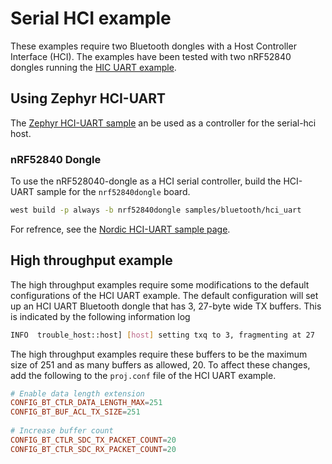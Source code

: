 # Serial HCI example

These examples require two Bluetooth dongles with a Host Controller Interface (HCI).
The examples have been tested with two nRF52840 dongles running the [HIC UART example](https://github.com/nrfconnect/sdk-zephyr/tree/main/samples/bluetooth/hci_uart).

## Using Zephyr HCI-UART

The [Zephyr HCI-UART sample](https://docs.zephyrproject.org/latest/samples/bluetooth/hci_uart/README.html) an be used as a controller for the serial-hci host.

### nRF52840 Dongle

To use the nRF528040-dongle as a HCI serial controller, build the HCI-UART sample for the `nrf52840dongle` board.

```bash
west build -p always -b nrf52840dongle samples/bluetooth/hci_uart
```

For refrence, see the [Nordic HCI-UART sample page](https://docs.nordicsemi.com/bundle/ncs-latest/page/zephyr/samples/bluetooth/hci_uart/README.html#bluetooth_hci_uart).

## High throughput example

The high throughput examples require some modifications to the default configurations of the HCI UART example.
The default configuration will set up an HCI UART Bluetooth dongle that has 3, 27-byte wide TX buffers.
This is indicated by the following information log

```bash
INFO  trouble_host::host] [host] setting txq to 3, fragmenting at 27
```

The high throughput examples require these buffers to be the maximum size of 251 and as many buffers as allowed, 20.
To affect these changes, add the following to the `proj.conf` file of the HCI UART example.

```conf
# Enable data length extension
CONFIG_BT_CTLR_DATA_LENGTH_MAX=251
CONFIG_BT_BUF_ACL_TX_SIZE=251
 
# Increase buffer count
CONFIG_BT_CTLR_SDC_TX_PACKET_COUNT=20
CONFIG_BT_CTLR_SDC_RX_PACKET_COUNT=20
```
